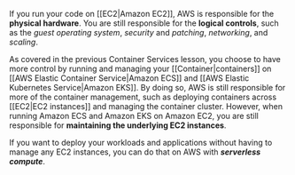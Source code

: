 
If you run your code on [[EC2|Amazon EC2]], AWS is responsible for the **physical hardware**. You are still responsible for the **logical controls**, such as the *guest operating system*, *security* and *patching*, *networking*, and *scaling*.  
  
As covered in the previous Container Services lesson, you choose to have more control by running and managing your [[Container|containers]] on [[AWS Elastic Container Service|Amazon ECS]] and [[AWS Elastic Kubernetes Service|Amazon EKS]]. By doing so, AWS is still responsible for more of the container management, such as deploying containers across [[EC2|EC2 instances]] and managing the container cluster. However, when running Amazon ECS and Amazon EKS on Amazon EC2, you are still responsible for **maintaining the underlying EC2 instances**.  
  
If you want to deploy your workloads and applications without having to manage any EC2 instances, you can do that on AWS with ***serverless compute***.